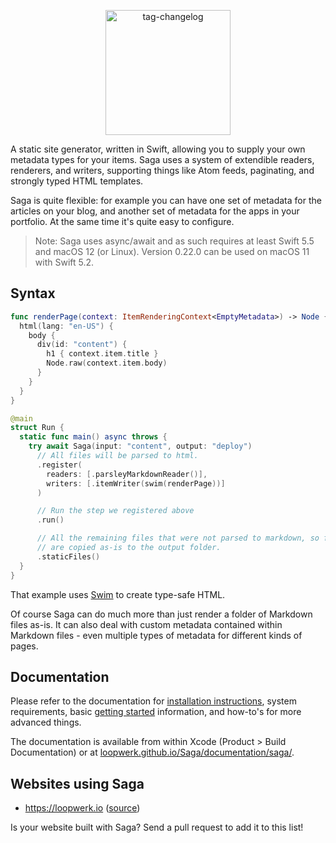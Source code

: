 <p align="center">
  <img src="logo.png" width="200" alt="tag-changelog" />
</p>

A static site generator, written in Swift, allowing you to supply your own metadata types for your items. Saga uses a system of extendible readers, renderers, and writers, supporting things like Atom feeds, paginating, and strongly typed HTML templates.

Saga is quite flexible: for example you can have one set of metadata for the articles on your blog, and another set of metadata for the apps in your portfolio. At the same time it's quite easy to configure.

> Note: Saga uses async/await and as such requires at least Swift 5.5 and macOS 12 (or Linux). Version 0.22.0 can be used on macOS 11 with Swift 5.2.


## Syntax

```swift
func renderPage(context: ItemRenderingContext<EmptyMetadata>) -> Node {
  html(lang: "en-US") {
    body {
      div(id: "content") {
        h1 { context.item.title }
        Node.raw(context.item.body)
      }
    }
  }
}

@main
struct Run {
  static func main() async throws {
    try await Saga(input: "content", output: "deploy")
      // All files will be parsed to html.
      .register(
        readers: [.parsleyMarkdownReader()],
        writers: [.itemWriter(swim(renderPage))]
      )

      // Run the step we registered above
      .run()

      // All the remaining files that were not parsed to markdown, so for example images, raw html files and css,
      // are copied as-is to the output folder.
      .staticFiles()
  }
}
```

That example uses [Swim](https://github.com/robb/Swim) to create type-safe HTML.

Of course Saga can do much more than just render a folder of Markdown files as-is. It can also deal with custom metadata contained within Markdown files - even multiple types of metadata for different kinds of pages.


## Documentation
Please refer to the documentation for [installation instructions](https://loopwerk.github.io/Saga/documentation/saga/installation), system requirements, basic [getting started](https://loopwerk.github.io/Saga/documentation/saga/gettingstarted) information, and how-to's for more advanced things.

The documentation is available from within Xcode (Product > Build Documentation) or at [loopwerk.github.io/Saga/documentation/saga/](https://loopwerk.github.io/Saga/documentation/saga/).


## Websites using Saga
- https://loopwerk.io ([source](https://github.com/loopwerk/loopwerk.io))

Is your website built with Saga? Send a pull request to add it to this list!
